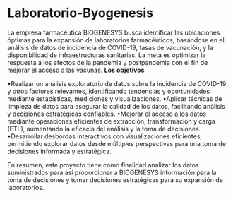 # Laboratorio-Byogenesis
La empresa farmacéutica BIOGENESYS busca identificar las ubicaciones óptimas para la expansión de laboratorios farmacéuticos, basándose en el análisis de datos de incidencia de COVID-19, tasas de vacunación, y la disponibilidad de infraestructuras sanitarias. La meta es optimizar la respuesta a los efectos de la pandemia y postpandemia con el fin de mejorar el acceso a las vacunas.
**Los objetivos** 

•Realizar un análisis exploratorio de datos sobre la incidencia de COVID-19 y otros factores relevantes, identificando tendencias y oportunidades mediante estadísticas, mediciones y visualizaciones.
•Aplicar técnicas de limpieza de datos para asegurar la calidad de los datos, facilitando análisis y decisiones estratégicas confiables.
•Mejorar el acceso a los datos mediante operaciones eficientes de extracción, transformación y carga (ETL), aumentando la eficacia del análisis y la toma de decisiones.
•Desarrollar desbordas interactivos con visualizaciones eficientes, permitiendo explorar datos desde múltiples perspectivas para una toma de decisiones informada y estratégica.

En resumen, este proyecto tiene como finalidad analizar los datos suministrados para así proporcionar a BIOGENESYS  información para la toma de decisiones y tomar decisiones estratégicas para su expansión de laboratorios.


